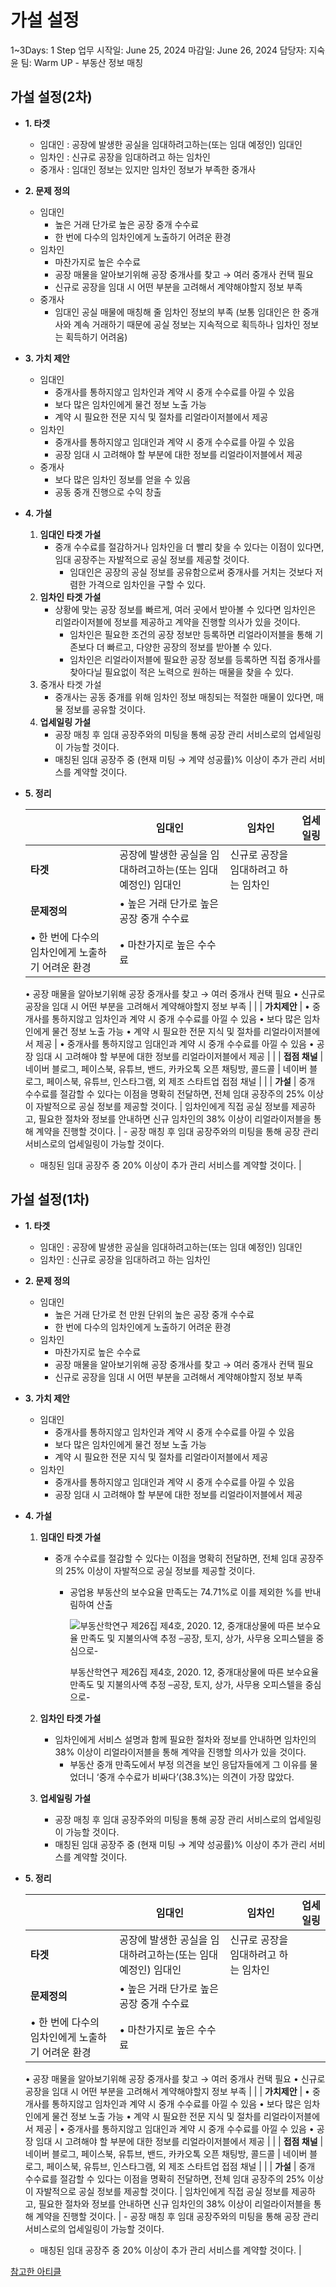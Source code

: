 # 가설 설정

1~3Days: 1 Step
업무 시작일: June 25, 2024
마감일: June 26, 2024
담당자: 지숙 윤
팀: Warm UP - 부동산 정보 매칭

## 가설 설정(2차)

- **1. 타겟**
    - 임대인 : 공장에 발생한 공실을 임대하려고하는(또는 임대 예정인) 임대인
    - 임차인 : 신규로 공장을 임대하려고 하는 임차인
    - 중개사 : 임대인 정보는 있지만 임차인 정보가 부족한 중개사
- **2. 문제 정의**
    - 임대인
        - 높은 거래 단가로 높은 공장 중개 수수료
        - 한 번에 다수의 임차인에게 노출하기 어려운 환경
    - 임차인
        - 마찬가지로 높은 수수료
        - 공장 매물을 알아보기위해 공장 중개사를 찾고 → 여러 중개사 컨택 필요
        - 신규로 공장을 임대 시 어떤 부분을 고려해서 계약해야할지 정보 부족
    - 중개사
        - 임대인 공실 매물에 매칭해 줄 임차인 정보의 부족
        (보통 임대인은 한 중개사와 계속 거래하기 때문에 공실 정보는 지속적으로 획득하나 임차인 정보는 획득하기 어려움)
- **3. 가치 제안**
    - 임대인
        - 중개사를 통하지않고 임차인과 계약 시 중개 수수료를 아낄 수 있음
        - 보다 많은 임차인에게 물건 정보 노출 가능
        - 계약 시 필요한 전문 지식 및 절차를 리얼라이저블에서 제공
    - 임차인
        - 중개사를 통하지않고 임대인과 계약 시 중개 수수료를 아낄 수 있음
        - 공장 임대 시 고려해야 할 부분에 대한 정보를 리얼라이저블에서 제공
    - 중개사
        - 보다 많은 임차인 정보를 얻을 수 있음
        - 공동 중개 진행으로 수익 창출
- **4. 가설**
    1. **임대인 타겟 가설**
        - 중개 수수료를 절감하거나 임차인을 더 빨리 찾을 수 있다는 이점이 있다면, 임대 공장주는 자발적으로 공실 정보를 제공할 것이다.
            - 임대인은 공장의 공실 정보를 공유함으로써 중개사를 거치는 것보다 저렴한 가격으로 임차인을 구할 수 있다.
    2. **임차인 타겟 가설**
        - 상황에 맞는 공장 정보를 빠르게, 여러 곳에서 받아볼 수 있다면 임차인은 리얼라이저블에 정보를 제공하고 계약을 진행할 의사가 있을 것이다.
            - 임차인은 필요한 조건의 공장 정보만 등록하면 리얼라이저블을 통해 기존보다 더 빠르고, 다양한 공장의 정보를 받아볼 수 있다.
            - 임차인은 리얼라이저블에 필요한 공장 정보를 등록하면 직접 중개사를 찾아다닐 필요없이 적은 노력으로 원하는 매물을 찾을 수 있다.
    3. 중개사 타겟 가설
        - 중개사는 공동 중개를 위해 임차인 정보 매칭되는 적절한 매물이 있다면, 매물 정보를 공유할 것이다.
    4. **업세일링 가설**
        - 공장 매칭 후 임대 공장주와의 미팅을 통해 공장 관리 서비스로의 업세일링이 가능할 것이다.
        - 매칭된 임대 공장주 중 (현재 미팅 → 계약 성공률)% 이상이 추가 관리 서비스를 계약할 것이다.
- **5. 정리**
    
    
    |  | 임대인 | 임차인 | 업세일링 |
    | --- | --- | --- | --- |
    | **타겟** | 공장에 발생한 공실을 임대하려고하는(또는 임대 예정인) 임대인 | 신규로 공장을 임대하려고 하는 임차인 |  |
    | **문제정의** | • 높은 거래 단가로 높은 공장 중개 수수료
    • 한 번에 다수의 임차인에게 노출하기 어려운 환경 | • 마찬가지로 높은 수수료
    • 공장 매물을 알아보기위해 공장 중개사를 찾고 → 여러 중개사 컨택 필요
    • 신규로 공장을 임대 시 어떤 부분을 고려해서 계약해야할지 정보 부족 |  |
    | **가치제안** | • 중개사를 통하지않고 임차인과 계약 시 중개 수수료를 아낄 수 있음
    • 보다 많은 임차인에게 물건 정보 노출 가능
    • 계약 시 필요한 전문 지식 및 절차를 리얼라이저블에서 제공 | • 중개사를 통하지않고 임대인과 계약 시 중개 수수료를 아낄 수 있음
    • 공장 임대 시 고려해야 할 부분에 대한 정보를 리얼라이저블에서 제공 |  |
    | **접점 채널** | 네이버 블로그, 페이스북, 유튜브, 밴드, 카카오톡 오픈 채팅방, 콜드콜 | 네이버 블로그, 페이스북, 유튜브, 인스타그램, 외 제조 스타트업 접점 채널 |  |
    | **가설** | 중개 수수료를 절감할 수 있다는 이점을 명확히 전달하면, 전체 임대 공장주의 25% 이상이 자발적으로 공실 정보를 제공할 것이다. | 임차인에게 직접 공실 정보를 제공하고, 필요한 절차와 정보를 안내하면 신규 임차인의 38% 이상이 리얼라이저블을 통해 계약을 진행할 것이다. | - 공장 매칭 후 임대 공장주와의 미팅을 통해 공장 관리 서비스로의 업세일링이 가능할 것이다.
    - 매칭된 임대 공장주 중 20% 이상이 추가 관리 서비스를 계약할 것이다. |

## 가설 설정(1차)

- **1. 타겟**
    - 임대인 : 공장에 발생한 공실을 임대하려고하는(또는 임대 예정인) 임대인
    - 임차인 : 신규로 공장을 임대하려고 하는 임차인
- **2. 문제 정의**
    - 임대인
        - 높은 거래 단가로 천 만원 단위의 높은 공장 중개 수수료
        - 한 번에 다수의 임차인에게 노출하기 어려운 환경
    - 임차인
        - 마찬가지로 높은 수수료
        - 공장 매물을 알아보기위해 공장 중개사를 찾고 → 여러 중개사 컨택 필요
        - 신규로 공장을 임대 시 어떤 부분을 고려해서 계약해야할지 정보 부족
- **3. 가치 제안**
    - 임대인
        - 중개사를 통하지않고 임차인과 계약 시 중개 수수료를 아낄 수 있음
        - 보다 많은 임차인에게 물건 정보 노출 가능
        - 계약 시 필요한 전문 지식 및 절차를 리얼라이저블에서 제공
    - 임차인
        - 중개사를 통하지않고 임대인과 계약 시 중개 수수료를 아낄 수 있음
        - 공장 임대 시 고려해야 할 부분에 대한 정보를 리얼라이저블에서 제공
- **4. 가설**
    1. **임대인 타겟 가설**
        - 중개 수수료를 절감할 수 있다는 이점을 명확히 전달하면, 전체 임대 공장주의 25% 이상이 자발적으로 공실 정보를 제공할 것이다.
            - 공업용 부동산의 보수요율 만족도는 74.71%로 이를 제외한 %를 반내림하여 산출
                
                ![부동산학연구 제26집 제4호, 2020. 12, 중개대상물에 따른 보수요율 만족도 및 지불의사액 추정 –공장, 토지, 상가, 사무용 오피스텔을 중심으로-](0555f2a4-d169-492a-803a-ff441827be09.png)
                
                부동산학연구 제26집 제4호, 2020. 12, 중개대상물에 따른 보수요율 만족도 및 지불의사액 추정 –공장, 토지, 상가, 사무용 오피스텔을 중심으로-
                
    2. **임차인 타겟 가설**
        - 임차인에게 서비스 설명과 함께 필요한 절차와 정보를 안내하면 임차인의 38% 이상이 리얼라이저블을 통해 계약을 진행할 의사가 있을 것이다.
            - 부동산 중개 만족도에서 부정 의견을 보인 응답자들에게 그 이유를 물었더니 ‘중개 수수료가 비싸다’(38.3%)는 의견이 가장 많았다.
    3. **업세일링 가설**
        - 공장 매칭 후 임대 공장주와의 미팅을 통해 공장 관리 서비스로의 업세일링이 가능할 것이다.
        - 매칭된 임대 공장주 중 (현재 미팅 → 계약 성공률)% 이상이 추가 관리 서비스를 계약할 것이다.
- **5. 정리**
    
    
    |  | 임대인 | 임차인 | 업세일링 |
    | --- | --- | --- | --- |
    | **타겟** | 공장에 발생한 공실을 임대하려고하는(또는 임대 예정인) 임대인 | 신규로 공장을 임대하려고 하는 임차인 |  |
    | **문제정의** | • 높은 거래 단가로 높은 공장 중개 수수료
    • 한 번에 다수의 임차인에게 노출하기 어려운 환경 | • 마찬가지로 높은 수수료
    • 공장 매물을 알아보기위해 공장 중개사를 찾고 → 여러 중개사 컨택 필요
    • 신규로 공장을 임대 시 어떤 부분을 고려해서 계약해야할지 정보 부족 |  |
    | **가치제안** | • 중개사를 통하지않고 임차인과 계약 시 중개 수수료를 아낄 수 있음
    • 보다 많은 임차인에게 물건 정보 노출 가능
    • 계약 시 필요한 전문 지식 및 절차를 리얼라이저블에서 제공 | • 중개사를 통하지않고 임대인과 계약 시 중개 수수료를 아낄 수 있음
    • 공장 임대 시 고려해야 할 부분에 대한 정보를 리얼라이저블에서 제공 |  |
    | **접점 채널** | 네이버 블로그, 페이스북, 유튜브, 밴드, 카카오톡 오픈 채팅방, 콜드콜 | 네이버 블로그, 페이스북, 유튜브, 인스타그램, 외 제조 스타트업 접점 채널 |  |
    | **가설** | 중개 수수료를 절감할 수 있다는 이점을 명확히 전달하면, 전체 임대 공장주의 25% 이상이 자발적으로 공실 정보를 제공할 것이다. | 임차인에게 직접 공실 정보를 제공하고, 필요한 절차와 정보를 안내하면 신규 임차인의 38% 이상이 리얼라이저블을 통해 계약을 진행할 것이다. | - 공장 매칭 후 임대 공장주와의 미팅을 통해 공장 관리 서비스로의 업세일링이 가능할 것이다.
    - 매칭된 임대 공장주 중 20% 이상이 추가 관리 서비스를 계약할 것이다. |

[참고한 아티클](%E1%84%8E%E1%85%A1%E1%86%B7%E1%84%80%E1%85%A9%E1%84%92%E1%85%A1%E1%86%AB%20%E1%84%8B%E1%85%A1%E1%84%90%E1%85%B5%E1%84%8F%E1%85%B3%E1%86%AF%20142e98ce7f7181ab8af2e93a50565d91.md)